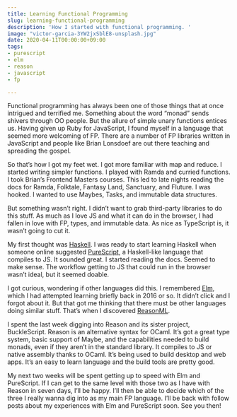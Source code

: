 ```yaml
---
title: Learning Functional Programming
slug: learning-functional-programming
description: 'How I started with functional programming. '
image: "victor-garcia-3YW2jxSblE8-unsplash.jpg"
date: 2020-04-11T00:00:00+09:00
tags:
- purescript
- elm
- reason
- javascript
- fp

---
```

Functional programming has always been one of those things that at once intrigued and terrified me. Something about the word “monad” sends shivers through OO people. But the allure of simple unary functions entices us. Having given up Ruby for JavaScript, I found myself in a language that seemed more welcoming of FP. There are a number of FP libraries written in JavaScript and people like Brian Lonsdoef are out there teaching and spreading the gospel.

So that’s how I got my feet wet. I got more familiar with map and reduce. I started writing simpler functions. I played with Ramda and curried functions. I took Brian’s Frontend Masters courses. This led to late nights reading the docs for Ramda, Folktale, Fantasy Land, Sanctuary, and Fluture. I was hooked. I wanted to use Maybes, Tasks, and immutable data structures.

But something wasn’t right. I didn’t want to grab third-party libraries to do this stuff. As much as I love JS and what it can do in the browser, I had fallen in love with FP, types, and immutable data. As nice as TypeScript is, it wasn’t going to cut it.

My first thought was [Haskell](https://haskell.org). I was ready to start learning Haskell when someone online suggested [PureScript](https://purescript.org), a Haskell-like language that compiles to JS. It sounded great. I started reading the docs. Seemed to make sense. The workflow getting to JS that could run in the browser wasn’t ideal, but it seemed doable.

I got curious, wondering if other languages did this. I remembered [Elm](https://elm-lang.org), which I had attempted learning briefly back in 2016 or so. It didn’t click and I forgot about it. But that got me thinking that there must be other languages doing similar stuff. That’s when I discovered [ReasonML](https://reasonml.github.io).

I spent the last week digging into Reason and its sister project, BuckleScript. Reason is an alternative syntax for OCaml. It’s got a great type system, basic support of Maybe, and the capabilities needed to build monads, even if they aren’t in the standard library. It compiles to JS or native assembly thanks to OCaml. It’s being used to build desktop and web apps. It’s an easy to learn language and the build tools are pretty good.

My next two weeks will be spent getting up to speed with Elm and PureScript. If I can get to the same level with those two as I have with Reason in seven days, I’ll be happy. I’ll then be able to decide which of the three I really wanna dig into as my main FP language. I’ll be back with follow posts about my experiences with Elm and PureScript soon. See you then!
